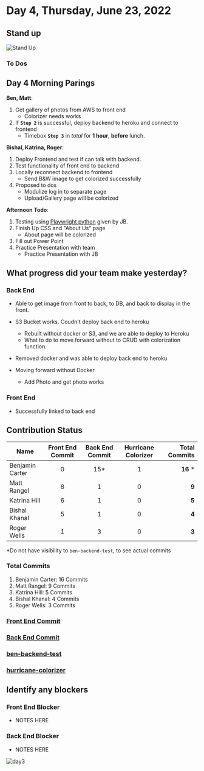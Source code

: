 # Day 4, Thursday, June 23, 2022

## Stand up

![Stand Up](https://media.giphy.com/media/5ndb8nMOiy2XwdSot3/giphy.gif)

### To Dos

## Day 4 Morning Parings

**Ben, Matt**:

1. Get gallery of photos from AWS to front end
    - Colorizer needs works
1. If **`Step 2`** is successful, deploy backend to heroku and connect to frontend
    - Timebox **`Step 3`** in *total* for **1 hour**, **before** lunch.

**Bishal, Katrina, Roger**:

1. Deploy Frontend and test if can talk with backend.
1. Test functionality of front end to backend
1. Locally reconnect backend to frontend
    - Send B&W image to get colorized successfully
1. Proposed to dos
    - Modulize log in to separate page
    - Upload/Gallery page will be colorized

**Afternoon Todo**:

1. Testing using [Playwright python](https://playwright.dev/python/docs/intro) given by JB.
1. Finish Up CSS and "About Us" page
    - About page will be colorized
1. Fill out Power Point
1. Practice Presentation with team
    - Practice Presentation with JB

## What progress did your team make yesterday?

### Back End

- Able to get image from front to back, to DB, and back to display in the front.
- S3 Bucket works. Coudn't deploy back end to heroku
  - Rebuilt without docker or S3, and we are able to deploy to Heroku
  - What to do to move forward without to CRUD with colorization function.

- Removed docker and was able to deploy back end to heroku
- Moving forward without Docker
  - Add Photo and get photo works

### Front End

- Successfully linked to back end

## Contribution Status

| Name | Front End Commit | Back End Commit | Hurricane Colorizer |Total Commits |
|------|:------------------:|:-----------------:|:-----------------:|---------------:|
| Benjamin Carter | 0      | 15*               | 1            |   **16** *       |
| Matt Rangel | 8         | 1               | 0               | **9**         |
| Katrina Hill | 6        | 1               |0               | **5**         |
| Bishal Khanal | 5        | 1              | 0              | **4**         |
| Roger Wells | 1      | 3               |0               | **3**         |

*Do not have visibility to `ben-backend-test`, to see actual commits

### Total Commits

1. Benjamin Carter: 16 Commits
2. Matt Rangel: 9 Commits
3. Katrina Hill: 5 Commits
4. Bishal Khanal: 4 Commits
5. Roger Wells: 3 Commits

### [Front End Commit](https://github.com/North-Pac/hurricane-photo-frontend/graphs/contributors)

### [Back End Commit](https://github.com/North-Pac/hurricane-photo-backend/graphs/contributors)

### [ben-backend-test](https://github.com/North-Pac/ben-backend-test)

### [hurricane-colorizer](https://github.com/North-Pac/hurricane-colorizer/graphs/contributors)

## Identify any blockers

### Front End Blocker

- NOTES HERE

### Back End Blocker

- NOTES HERE

![day3](https://media.giphy.com/media/XzqEFZ06NSFgXaut2g/giphy.gif)


